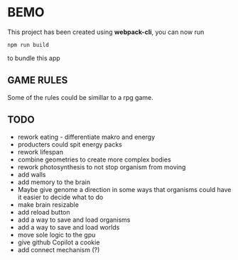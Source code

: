 # BEMO

This project has been created using **webpack-cli**, you can now run

```
npm run build
```

to bundle this app

## GAME RULES

Some of the rules could be simillar to a rpg game.

## TODO

- rework eating - differentiate makro and energy
- producters could spit energy packs
- rework lifespan
- combine geometries to create more complex bodies
- rework photosynthesis to not stop organism from moving
- add walls
- add memory to the brain
- Maybe give genome a direction in some ways that organisms could have it easier to decide what to do
- make brain resizable
- add reload button
- add a way to save and load organisms
- add a way to save and load worlds
- move sole logic to the gpu
- give github Copilot a cookie
- add connect mechanism (?)
